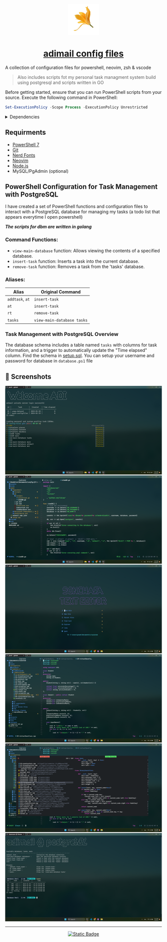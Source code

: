 <p align="center">
  <a href="https://adimail.github.io/">
    <picture>
      <img src="assets\favicon.ico" height="100">
    </picture>
    <h1 align="center">adimail config files</h1>
  </a>
</p>

A collection of configuration files for powershell, neovim, zsh & vscode

> Also includes scripts fot my personal task managment system build using postgresql and scripts written in GO

Before getting started, ensure that you can run PowerShell scripts from your source. Execute the following command in PowerShell:

```powershell
Set-ExecutionPolicy -Scope Process -ExecutionPolicy Unrestricted
```

<details>
  <summary>Dependencies </summary>

Neovim text editor

```powershell
winget install --id=Neovim.Neovim  -e
```

Oh My Posh

```powershell
winget install JanDeDobbeleer.OhMyPosh -s winget
```

PSReadLine

```powershell
Install-Module PSReadLine -AllowPrerelease -Force
```

figlet (Requires [npm](https://nodejs.org/en/download))

```powershell
npm i figlet
```

</details>

## Requirments

- [PowerShell 7](https://learn.microsoft.com/en-us/powershell/scripting/install/installing-powershell-on-windows?view=powershell-7.3#install-powershell-using-winget-recommended)
- [Git](https://www.git-scm.com/downloads)
- [Nerd Fonts](https://www.nerdfonts.com/)
- [Neovim](https://neovim.io/)
- [Node.js](https://nodejs.org/en/download)
- MySQL/PgAdmin (optional)

## PowerShell Configuration for Task Management with PostgreSQL

I have created a set of PowerShell functions and configuration files to interact with a PostgreSQL database for managing my tasks (a todo list that appears everytime I open powershell)

**_The scripts for dbm are written in golang_**

### Command Functions:

- `view-main-database` function: Allows viewing the contents of a specified database.
- `insert-task` function: Inserts a task into the current database.
- `remove-task` function: Removes a task from the 'tasks' database.

### Aliases:

| Alias           | Original Command           |
| --------------- | -------------------------- |
| `addtask`, `at` | `insert-task`              |
| `at`            | `insert-task`              |
| `rt`            | `remove-task`              |
| `tasks`         | `view-main-database tasks` |

### Task Management with PostgreSQL Overview

The database schema includes a table named `tasks` with columns for task information, and a trigger to automatically update the "Time elapsed" column. Find the schema in [setup.sql](https://github.com/adimail/config-files/blob/main/pwsh/setup.sql). You can setup your username and password for database in `database.ps1` file

## 📸 Screenshots

![image](assets/ss1.png)
![image](assets/ss01.png)
![image](assets/ss2.png)
![image](assets/ss3.png)
![image](assets/ss4.png)
![image](assets/ss5.png)

<hr>

<p align="center">
  <a href="https://adimail.github.io">
    <img alt="Static Badge" src="https://img.shields.io/badge/Blog_Post-Go?style=for-the-badge&label=%F0%9F%92%ADRead&color=%237aa2f7">
  </a>
</p>
